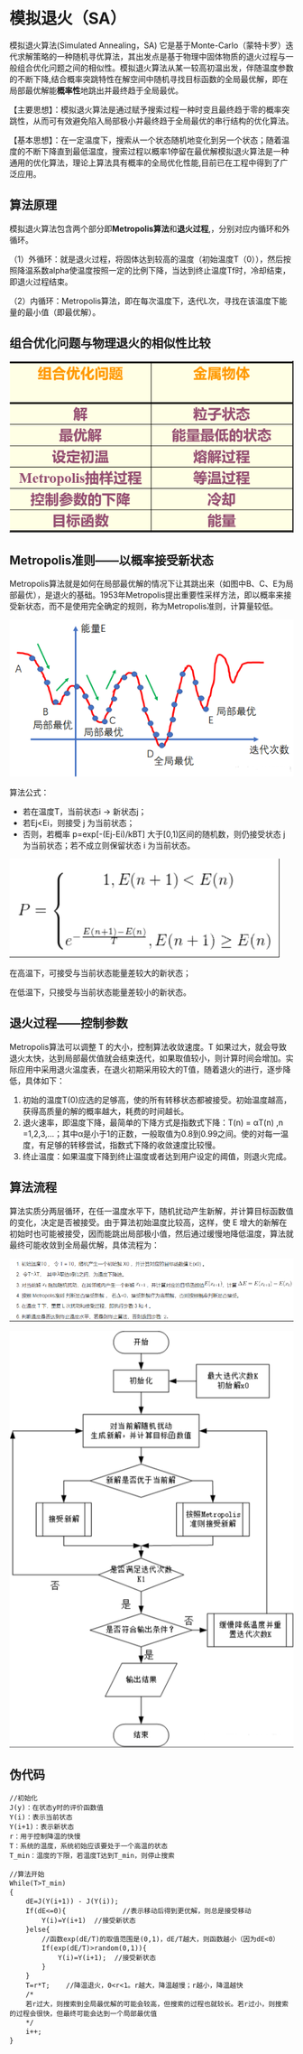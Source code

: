 # 模拟退火（SA）



模拟退火算法(Simulated Annealing，SA) 它是基于Monte-Carlo（蒙特卡罗）迭代求解策略的一种随机寻优算法，其出发点是基于物理中固体物质的退火过程与一般组合优化问题之间的相似性。模拟退火算法从某一较高初温出发，伴随温度参数的不断下降,结合概率突跳特性在解空间中随机寻找目标函数的全局最优解，即在局部最优解能**概率性**地跳出并最终趋于全局最优。



【主要思想】：模拟退火算法是通过赋予搜索过程一种时变且最终趋于零的概率突跳性，从而可有效避免陷入局部极小并最终趋于全局最优的串行结构的优化算法。

【基本思想】：在一定温度下，搜索从一个状态随机地变化到另一个状态；随着温度的不断下降直到最低温度，搜索过程以概率1停留在最优解模拟退火算法是一种通用的优化算法，理论上算法具有概率的全局优化性能,目前已在工程中得到了广泛应用。



## 算法原理

模拟退火算法包含两个部分即**Metropolis算法**和**退火过程**,，分别对应内循环和外循环。

（1）外循环：就是退火过程，将固体达到较高的温度（初始温度T（0）），然后按照降温系数alpha使温度按照一定的比例下降，当达到终止温度Tf时，冷却结束，即退火过程结束。

（2）内循环：Metropolis算法，即在每次温度下，迭代L次，寻找在该温度下能量的最小值（即最优解）。



## 组合优化问题与物理退火的相似性比较

![image-20230128160422334](assets/image-20230128160422334.png)



## Metropolis准则——以概率接受新状态

Metropolis算法就是如何在局部最优解的情况下让其跳出来（如图中B、C、E为局部最优），是退火的基础。1953年Metropolis提出重要性采样方法，即以概率来接受新状态，而不是使用完全确定的规则，称为Metropolis准则，计算量较低。

![image-20230128160452000](assets/image-20230128160452000.png)



算法公式：

- 若在温度T，当前状态i → 新状态j；
- 若Ej<Ei，则接受 j     为当前状态；
- 否则，若概率     p=exp[-(Ej-Ei)/kBT] 大于[0,1)区间的随机数，则仍接受状态 j 为当前状态；若不成立则保留状态 i 为当前状态。 

![image-20230128160510763](assets/image-20230128160510763.png)

在高温下，可接受与当前状态能量差较大的新状态；

在低温下，只接受与当前状态能量差较小的新状态。



## 退火过程——控制参数

Metropolis算法可以调整 T 的大小，控制算法收敛速度。T 如果过大，就会导致退火太快，达到局部最优值就会结束迭代，如果取值较小，则计算时间会增加。实际应用中采用退火温度表，在退火初期采用较大的T值，随着退火的进行，逐步降低，具体如下：

1. 初始的温度T(0)应选的足够高，使的所有转移状态都被接受。初始温度越高，获得高质量的解的概率越大，耗费的时间越长。
2. 退火速率，即温度下降，最简单的下降方式是指数式下降：T(n)     = αT(n) ,n =1,2,3,…；其中α是小于1的正数，一般取值为0.8到0.99之间。使的对每一温度，有足够的转移尝试，指数式下降的收敛速度比较慢。
3. 终止温度：如果温度下降到终止温度或者达到用户设定的阈值，则退火完成。



## 算法流程

算法实质分两层循环，在任一温度水平下，随机扰动产生新解，并计算目标函数值的变化，决定是否被接受。由于算法初始温度比较高，这样，使 E 增大的新解在初始时也可能被接受，因而能跳出局部极小值，然后通过缓慢地降低温度，算法就最终可能收敛到全局最优解，具体流程为：



![image-20230128160522843](assets/image-20230128160522843.png)



![image-20230128160541168](assets/image-20230128160541168.png)





## 伪代码

```
//初始化
J(y)：在状态y时的评价函数值
Y(i)：表示当前状态
Y(i+1)：表示新状态
r：用于控制降温的快慢
T：系统的温度，系统初始应该要处于一个高温的状态
T_min：温度的下限，若温度T达到T_min，则停止搜索

//算法开始
While(T>T_min)
{
	dE=J(Y(i+1)) - J(Y(i));
	If(dE<=0){              //表示移动后得到更优解，则总是接受移动
		Y(i)=Y(i+1)  //接受新状态
	}else{
		//函数exp(dE/T)的取值范围是(0,1)，dE/T越大，则函数越小（因为dE<0）
		If(exp(dE/T)>random(0,1)){
			Y(i)=Y(i+1);  //接受新状态
		}
	}
	T=r*T;    //降温退火，0<r<1。r越大，降温越慢；r越小，降温越快
	/*
	若r过大，则搜索到全局最优解的可能会较高，但搜索的过程也就较长。若r过小，则搜索的过程会很快，但最终可能会达到一个局部最优值
	*/
	i++;
}
```

